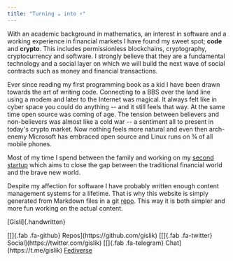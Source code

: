 ```yaml
---
title: "Turning ☕️ into ⚡️"
---
```


With an academic background in mathematics, an interest in software and a working experience in financial markets I have found my sweet spot; **code** and **crypto**. This includes permissionless blockchains, cryptography, cryptocurrency and software. I strongly believe that they are a fundamental technology and a social layer on which we will build the next wave of social contracts such as money and financial transactions.

Ever since reading my first programming book as a kid I have been drawn towards the art of writing code. Connecting to a BBS over the land line using a modem and later to the Internet was magical. It always felt like in cyber space you could do anything -- and it still feels that way. At the same time open source was coming of age. The tension between believers and non-believers was almost like a cold war -- a sentiment all to present in today's crypto market. Now nothing feels more natural and even then arch-enemy Microsoft has embraced open source and Linux runs on ¾ of all mobile phones.

Most of my time I spend between the family and working on my [second startup](https://monerium.com) which aims to close the gap between the traditional financial world and the brave new world.

Despite my affection for software I have probably written enough content management systems for a lifetime. That is why this website is simply generated from Markdown files in a git [repo](https://github.com/gislik/blog). This way it is both simpler and more fun working on the actual content. 

[Gisli]{.handwritten}

<p class="center social-media">
[[]{.fab .fa-github} Repos](https://github.com/gislik)
[[]{.fab .fa-twitter} Social](https://twitter.com/gislik)
[[]{.fab .fa-telegram} Chat](https://t.me/gislik)
<a rel="me" href="https://hachyderm.io/@gislik"><span class="fab fa-mastodon"></span> Fediverse</a>
</p>
